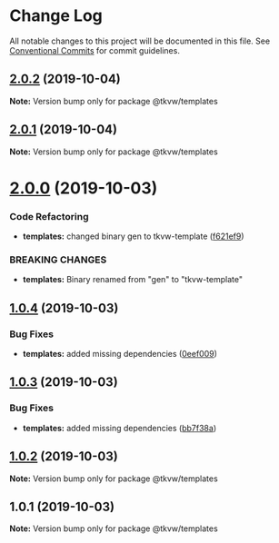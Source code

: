 # Change Log

All notable changes to this project will be documented in this file.
See [Conventional Commits](https://conventionalcommits.org) for commit guidelines.

## [2.0.2](https://github.com/tkvw/templates/compare/v2.0.0...v2.0.2) (2019-10-04)

**Note:** Version bump only for package @tkvw/templates





## [2.0.1](https://github.com/tkvw/templates/compare/v2.0.0...v2.0.1) (2019-10-04)

**Note:** Version bump only for package @tkvw/templates





# [2.0.0](https://github.com/tkvw/templates/compare/v1.0.4...v2.0.0) (2019-10-03)


### Code Refactoring

* **templates:** changed binary gen to tkvw-template ([f621ef9](https://github.com/tkvw/templates/commit/f621ef9))


### BREAKING CHANGES

* **templates:** Binary renamed from "gen" to "tkvw-template"





## [1.0.4](https://github.com/tkvw/templates/compare/v1.0.3...v1.0.4) (2019-10-03)


### Bug Fixes

* **templates:** added missing dependencies ([0eef009](https://github.com/tkvw/templates/commit/0eef009))





## [1.0.3](https://github.com/tkvw/templates/compare/v1.0.2...v1.0.3) (2019-10-03)


### Bug Fixes

* **templates:** added missing dependencies ([bb7f38a](https://github.com/tkvw/templates/commit/bb7f38a))





## [1.0.2](https://github.com/tkvw/templates/compare/v1.0.1...v1.0.2) (2019-10-03)

**Note:** Version bump only for package @tkvw/templates





## 1.0.1 (2019-10-03)

**Note:** Version bump only for package @tkvw/templates

